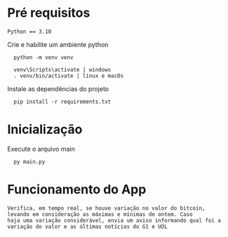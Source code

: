 # Pré requisitos

```
Python == 3.10
```

Crie e habilite um ambiente python
```console
  python -m venv venv
```
```console
  venv\Scripts\activate | windows
  . venv/bin/activate | linux e macOs
```

Instale as dependências do projeto
```console
  pip install -r requirements.txt
```

# Inicialização
Execute o arquivo main
```console
  py main.py
```

# Funcionamento do App

```
Verifica, em tempo real, se houve variação no valor do bitcoin, levando em consideração as máximas e mínimas de ontem. Caso 
haja uma variação considerável, envia um aviso informando qual foi a variação do valor e as últimas notícias do G1 e UOL
```
